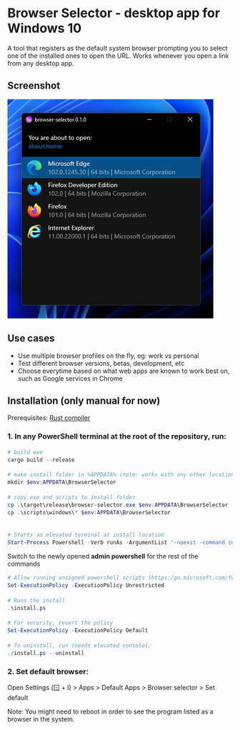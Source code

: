 # Browser Selector - desktop app for Windows 10

A tool that registers as the default system browser prompting you to select one of the installed ones to open the URL. Works whenever you open a link from any desktop app.

## Screenshot
  ![]( assets/program-screenshot.png )

## Use cases
  - Use multiple browser profiles on the fly, eg: work vs personal
  - Test different browser versions, betas, development, etc
  - Choose everytime based on what web apps are known to work best on, such as Google services in Chrome

## Installation (only manual for now) 
Prerequisites: [Rust compiler](https://www.rust-lang.org/learn/get-started)

### 1. In any PowerShell terminal at the root of the repository, run:


```PowerShell
# build exe
cargo build --release

# make install folder in %APPDATA% (note: works with any other location)
mkdir $env:APPDATA\BrowserSelector 

# copy exe and scripts to install folder
cp .\target\release\browser-selector.exe $env:APPDATA\BrowserSelector
cp .\scripts\windows\* $env:APPDATA\BrowserSelector


# Starts an elevated terminal at install location
Start-Process Powershell -Verb runAs -ArgumentList '-noexit -command cd $env:APPDATA\BrowserSelector'

```

Switch to the newly opened **admin powershell** for the rest of the commands

```Powershell
# Allow running unsigned powershell scripts (https:/go.microsoft.com/fwlink/?LinkID=135170)
Set-ExecutionPolicy -ExecutionPolicy Unrestricted

# Runs the install
.\install.ps

# For security, revert the policy
Set-ExecutionPolicy -ExecutionPolicy Default

# To uninstall, run (needs elevated console):
./install.ps --uninstall
```

### 2. Set default browser:

Open Settings (🪟 + I) > Apps > Default Apps > Browser selector > Set default

Note: You might need to reboot in order to see the program listed as a browser in the system.

